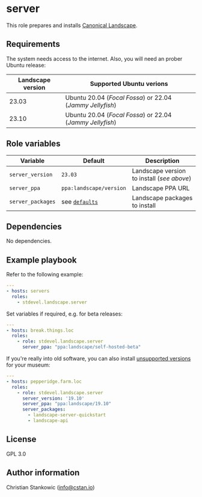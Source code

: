 # server

This role prepares and installs [Canonical Landscape](https://landscape.canonical.com/).

## Requirements

The system needs access to the internet. Also, you will need an prober Ubuntu release:

| Landscape version | Supported Ubuntu verions |
| ----------------- | ------------------------ |
| 23.03 | Ubuntu 20.04 (*Focal Fossa*) or 22.04 (*Jammy Jellyfish*) |
| 23.10 | Ubuntu 20.04 (*Focal Fossa*) or 22.04 (*Jammy Jellyfish*) |

## Role variables

| Variable | Default | Description |
| -------- | ------- | ----------- |
| `server_version` | `23.03` | Landscape version to install (*see above*) |
| `server_ppa` | `ppa:landscape/version` | Landscape PPA URL |
| `server_packages` | see [`defaults`](defaults/main.yml) | Landscape packages to install |

## Dependencies

No dependencies.

## Example playbook

Refer to the following example:

```yaml
---
- hosts: servers
  roles:
    - stdevel.landscape.server
```

Set variables if required, e.g. for beta releases:

```yaml
---
- hosts: break.things.loc
  roles:
    - role: stdevel.landscape.server
      server_ppa: "ppa:landscape/self-hosted-beta"
```

If you're really into old software, you can also install [unsupported versions](https://launchpad.net/~landscape) for your museum:

```yaml
---
- hosts: pepperidge.farm.loc
  roles:
    - role: stdevel.landscape.server
      server_version: '19.10'
      server_ppa: "ppa:landscape/19.10"
      server_packages:
        - landscape-server-quickstart
        - landscape-api
```

## License

GPL 3.0

## Author information

Christian Stankowic (info@cstan.io)

